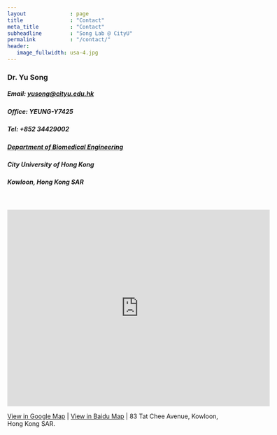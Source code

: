 ```yaml
---
layout              : page
title               : "Contact"
meta_title          : "Contact"
subheadline         : "Song Lab @ CityU"
permalink           : "/contact/"
header:
   image_fullwidth: usa-4.jpg
---
```

### Dr. Yu Song

##### Email: yusong@cityu.edu.hk

##### **Office: YEUNG-Y7425**

##### **Tel: +852 34429002**

##### [Department of Biomedical Engineering](https://www.cityu.edu.hk/bme/)

##### City University of Hong Kong

##### Kowloon, Hong Kong SAR

<br>

<p><iframe id="map-canvas" class="map_part" width="600"  height="450"  frameborder="0" scrolling="no" marginheight="0" marginwidth="0" src="https://maps.google.com/maps?width=100%&amp;height=100%&amp;hl=en&amp;q=city university of hong kong&amp;t=&amp;z=14&amp;ie=UTF8&amp;iwloc=B&amp;output=embed">Powered by <a href="https://www.googlemapsgenerator.com">google maps embed</a> and <a href="https://utaninkomst.se/">sms lån utan inkomst</a></iframe></p>

[View in Google Map](https://www.google.com/maps/place/City+University+of+Hong+Kong+(CityU)/@22.3356804,114.1718721,16.3z/data=!4m6!3m5!1s0x3404073400f3ef35:0xeb61704ffb0ba959!8m2!3d22.3370342!4d114.17272!16zL20vMDI0azFs?authuser=0&entry=ttu) \| [View in Baidu Map](https://map.baidu.com/poi/%E9%A6%99%E6%B8%AF%E5%9F%8E%E5%B8%82%E5%A4%A7%E5%AD%A6/@12711028.634999994,2535952.960000008,19z?uid=c41bc6f9aab2fb7f4102457f&ugc_type=3&ugc_ver=1&device_ratio=1&compat=1&pcevaname=pc4.1&querytype=detailConInfo&da_src=shareurl) \| 83 Tat Chee Avenue, Kowloon, Hong Kong SAR.